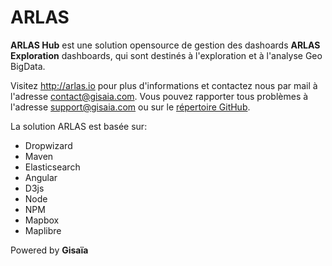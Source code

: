 # ARLAS <br>
__ARLAS Hub__ est une solution opensource de gestion des dashoards __ARLAS Exploration__ dashboards, qui sont destinés à l'exploration et à l'analyse Geo BigData.


Visitez http://arlas.io pour plus d'informations et contactez nous par mail à l'adresse contact@gisaia.com.
Vous pouvez rapporter tous problèmes à l'adresse support@gisaia.com ou sur le [répertoire GitHub](https://github.com/gisaia/ARLAS-wui-hub).

La solution ARLAS est basée sur:
- Dropwizard
- Maven
- Elasticsearch
- Angular
- D3js
- Node
- NPM
- Mapbox
- Maplibre

Powered by __Gisaïa__